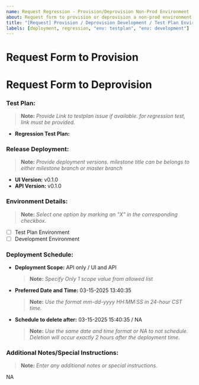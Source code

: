```yaml
---
name: Request Regression - Provision/Deprovision Non-Prod Environment
about: Request form to provision or deprovision a non-prod environment
title: "[Request] Provision / Deprovision Development / Test Plan Environment for Regression"
labels: [deployment, regression, "env: testplan", "env: development"]
---
```


# Request Form to Provision

<!-- OR -->

# Request Form to Deprovision

### Test Plan:

> **Note:** _Provide Link to testplan issue if available. for regression test, link must be provided._

- **Regression Test Plan:** <link or NA>

### Release Deployment:

> **Note:** _Provide deployment versions. milestone title can be belongs to either milestone branch or master branch_

- **UI Version:** v0.1.0
- **API Version:** v0.1.0

### Environment Details:

> **Note:** _Select one option by marking an "X" in the corresponding checkbox._

- [ ] Test Plan Environment
- [ ] Development Environment

### Deployment Schedule:

- **Deployment Scope:** API only / UI and API

  > **Note:** _Specify Only 1 scope value from allowed list_

- **Preferred Date and Time:** 03-15-2025 13:40:35

  > **Note:** _Use the format mm-dd-yyyy HH:MM:SS in 24-hour CST time._

- **Schedule to delete after:** 03-15-2025 15:40:35 / NA
  > **Note:** _Use the same date and time format or NA to not schedule. Deletion will occur exactly 2 hours after the deployment time._

### Additional Notes/Special Instructions:

> **Note:** _Enter any additional notes or special instructions._

NA
